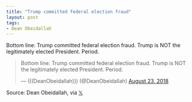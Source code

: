 ```yaml
---
title: "Trump committed federal election fraud"
layout: post
tags:
- Dean Obeidallah
---
```


Bottom line: Trump committed federal election fraud. Trump is NOT the legitimately elected President. Period.


<blockquote class="twitter-tweet"><p lang="en" dir="ltr">Bottom line: Trump committed federal election fraud. Trump is NOT the legitimately elected President. Period.</p>&mdash; (((DeanObeidallah))) (@DeanObeidallah) <a href="https://twitter.com/DeanObeidallah/status/1032602023999492096?ref_src=twsrc%5Etfw">August 23, 2018</a></blockquote> <script async src="https://platform.twitter.com/widgets.js" charset="utf-8"></script>

Source: Dean Obeidallah, via [𝕏](https://x.com)
